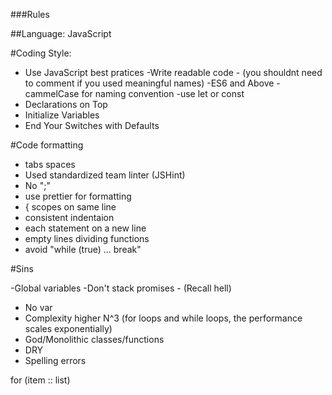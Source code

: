 ###Rules

##Language: JavaScript

#Coding Style:
- Use JavaScript best pratices
-Write readable code - (you shouldnt need to comment if you used meaningful names)
-ES6 and Above
-cammelCase for naming convention
-use let or const
- Declarations on Top
- Initialize Variables
- End Your Switches with Defaults


#Code formatting
- tabs spaces
- Used standardized team linter (JSHint)
- No ";"
- use prettier for formatting
- { scopes on same line
- consistent indentaion
- each statement on a new line
- empty lines dividing functions
- avoid "while (true) ... break"


#Sins

-Global variables
-Don't stack promises - (Recall hell)
- No var
- Complexity higher N^3 (for loops and while loops, the performance scales exponentially)
- God/Monolithic classes/functions
- DRY
- Spelling errors

for (item :: list)
